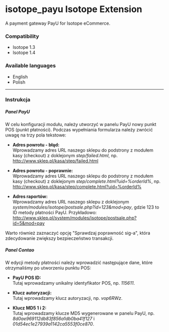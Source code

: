 isotope_payu Isotope Extension
==============================

A payment gateway PayU for Isotope eCommerce.

### Compatibility
- Isotope 1.3
- Isotope 1.4

### Available languages
- English
- Polish

-----

### Instrukcja

##### Panel PayU

W celu konfiguracji modułu, należy utworzyć w panelu PayU nowy punkt POS (punkt płatności). Podczas wypełniania formularza należy zwrócić uwagę na trzy pola tekstowe:

- **Adres powrotu - błąd:**  
Wprowadzamy adres URL naszego sklepu do podstrony z modułem kasy (checkout) z doklejonym *step/failed.html*, np.
http://www.sklep.pl/kasa/step/failed.html  

- **Adres powrotu - poprawnie:**  
Wprowadzamy adres URL naszego sklepu do podstrony z modułem kasy (checkout) z doklejonym *step/complete.html?uid=%orderId%*, np. http://www.sklep.pl/kasa/step/complete.html?uid=%orderId%

- **Adres raportów:**  
Wprowadzamy adres URL naszego sklepu z doklejonym *system/modules/isotope/postsale.php?id=123&mod=pay*, gdzie 123 to ID metody płatności PayU. Przykładowo: http://www.sklep.pl/system/modules/isotope/postsale.php?id=5&mod=pay

Warto również zaznaczyć opcję "Sprawdzaj poprawność sig-a", która zdecydowanie  zwiększy bezpieczeństwo transakcji.

##### Panel Contao

W edycji metody płatności należy wprowadzić następujące dane, które otrzymaliśmy po utworzeniu punktu POS:

- **PayU POS ID:**  
Tutaj wprowadzamy unikalny identyfikator POS, np. *115611*.

- **Klucz autoryzacji:**  
Tutaj wprowadzamy klucz autoryzacji, np. *vop6RWz*.

- **Klucz MD5 1 i 2:**  
Tutaj wprowadzamy klucze MD5 wygenerowane w panelu PayU, np. *8d0ae969112db83f856a1db0ba41f127* i *01d54ec1e27939a1142ca5553f0ce870*.